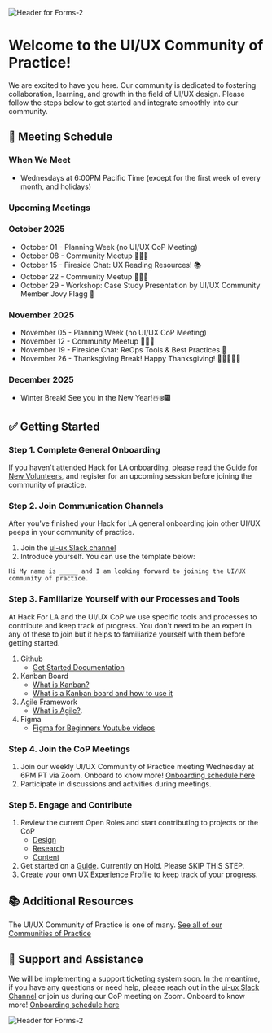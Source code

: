![Header for Forms-2](https://github.com/hackforla/UI-UX/assets/86335455/ad981b67-e6bf-4037-8638-e5b8e3182330)


# Welcome to the UI/UX Community of Practice! 

We are excited to have you here. Our community is dedicated to fostering collaboration, learning, and growth in the field of UI/UX design. Please follow the steps below to get started and integrate smoothly into our community.

## :calendar: Meeting Schedule
### When We Meet
- Wednesdays at 6:00PM Pacific Time (except for the first week of every month, and holidays)

### Upcoming Meetings

### October 2025
- October 01 - Planning Week (no UI/UX CoP Meeting)
- October 08 - Community Meetup 👥📍🙌 
- October 15 - Fireside Chat: UX Reading Resources! 📚 
- October 22 - Community Meetup 👥📍🙌 
- October 29 - Workshop: Case Study Presentation by UI/UX Community Member Jovy Flagg 🔖 

### November 2025
- November 05 - Planning Week (no UI/UX CoP Meeting) 
- November 12 - Community Meetup 👥📍🙌 
- November 19 - Fireside Chat: ReOps Tools & Best Practices 🧰
- November 26 - Thanksgiving Break! Happy Thanksgiving! 🦃🍁🍗🍂🌽

### December 2025
- Winter Break! See you in the New Year!☃️❄️🎆 

## :white_check_mark: Getting Started
### Step 1. Complete General Onboarding
If you haven't attended Hack for LA onboarding, please read the [Guide for New Volunteers](https://www.hackforla.org/getting-started), and register for an upcoming session before joining the community of practice.  

### Step 2. Join Communication Channels
After you've finished your Hack for LA general onboarding join other UI/UX peeps in your community of practice.   
1. Join the [ui-ux Slack channel](https://hackforla.slack.com/archives/C017ESHSMNG) 
2. Introduce yourself. You can use the template below:
``` 
Hi My name is _____ and I am looking forward to joining the UI/UX community of practice.
```

### Step 3. Familiarize Yourself with our Processes and Tools
At Hack For LA and the UI/UX CoP we use specific tools and processes to contribute and keep track of progress. You don't need to be an expert in any of these to join but it helps to familiarize yourself with them before getting started.
1. Github
   - [Get Started Documentation](https://docs.github.com/en/get-started)
2. Kanban Board
   - [What is Kanban?](https://www.atlassian.com/agile/kanban)
   - [What is a Kanban board and how to use it](https://www.atlassian.com/agile/kanban)
3. Agile Framework
   - [What is Agile?](https://www.atlassian.com/agile).
4. Figma
   - [Figma for Beginners Youtube videos](https://www.youtube.com/watch?v=dXQ7IHkTiMM&ab_channel=Figma)
   
### Step 4. Join the CoP Meetings  
1. Join our weekly UI/UX Community of Practice meeting Wednesday at 6PM PT via Zoom. Onboard to know more! [Onboarding schedule here](https://www.meetup.com/hackforla/)
2. Participate in discussions and activities during meetings.

### Step 5. Engage and Contribute
1. Review the current Open Roles and start contributing to projects or the CoP
   - [Design](https://github.com/orgs/hackforla/projects/67/views/4)
   - [Research](https://github.com/orgs/hackforla/projects/67/views/8)
   - [Content](https://github.com/orgs/hackforla/projects/67/views/9)
2. Get started on a [Guide](https://github.com/orgs/hackforla/projects/58/views/4). Currently on Hold. Please SKIP THIS STEP. 
3. Create your own [UX Experience Profile](https://docs.google.com/presentation/d/1YK7HAiW8-XPI57G8LfY2dgjxN7JknTE0262mhcvhLhQ/edit?slide=id.p#slide=id.p) to keep track of your progress.
 
## :books: Additional Resources
The UI/UX Community of Practice is one of many. [See all of our Communities of Practice](https://github.com/hackforla/communities-of-practice/blob/main/README.md)

## :handshake: Support and Assistance
We will be implementing a support ticketing system soon. In the meantime, if you have any questions or need help, please reach out in the [ui-ux Slack Channel](https://hackforla.slack.com/archives/C017ESHSMNG) or join us during our CoP meeting on Zoom. Onboard to know more! [Onboarding schedule here](https://www.meetup.com/hackforla/)


![Header for Forms-2](https://github.com/user-attachments/assets/c7913dae-7be0-4de6-9392-39f71d3143c3)
